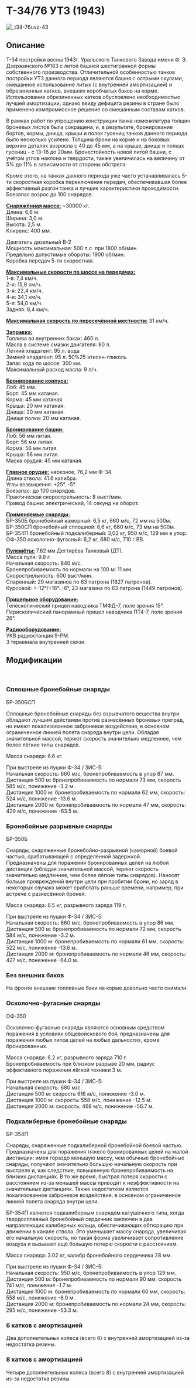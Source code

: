 # Т-34/76 УТЗ (1943)  
  
![_t34-76uvz-43](../images/_t34-76uvz-43.png)  
  
## Описание  
  
Т-34 постройки весны 1943г. Уральского Танкового Завода имени Ф. Э. Дзержинского №183 с литой башней шестигранной формы собственного производства. Отличительной особенностью танков постройки УТЗ данного периода являются башня с острыми скулами, смешанное использование литых (с внутренней амортизацией) и обрезиненных катков, внешних коробчатых баков на корме. Использование обрезиненных катков обусловлено необходимостью лучшей амортизации, однако ввиду дефицита резины в стране было применено компромиссное решение со смешанным составом катков.  
  
В рамках работ по упрощению конструкции танка номенклатура толщин броневых листов была сокращена, и, в результате, бронирование бортов, кормы, днища, крыши и полок гусениц танков данного периода было несколько усилено. Толщина брони на корме и на боковых верхних деталях возросла с 40 до 45 мм, а на крыше, днище и полках гусениц - с 13-16 до 20мм. Бронестойкость новой литой башни, с учётом углов наклона и твердости, также увеличилась на величину от 5% до 11% в зависимости от стороны обстрела.  
  
Кроме этого, на танках данного периода уже часто устанавливалась 5-ти скоростная коробка переключения передач, обеспечивавшая более эффективный разгон танка и лучшие характеристики проходимости. Боезапас возрос до 100 снарядов.  
  
<b><u>Снаряжённая масса:</u></b> ~30000 кг.  
Длина: 6,6 м.  
Ширина: 3,0 м.  
Высота: 2,5 м.  
Клиренс: 400 мм.  
  
Двигатель дизельный В-2  
Мощность максимальная: 500 л.с. при 1800 об/мин.  
Предельно допустимые обороты: 1900 об/мин.  
Коробка передач 5-ти скоростная.  
  
<b><u>Максимальные скорости по шоссе на передачах:</u></b>  
1-я: 7,4 км/ч.  
2-я: 15,9 км/ч.  
3-я: 22,4 км/ч.  
4-я: 34,1 км/ч.  
5-я: 54,0 км/ч.  
Задняя: 8,4 км/ч.  
  
<b><u>Максимальная скорость по пересечённой местности:</u></b> 31 км/ч.  
  
<b><u>Заправка:</u></b>  
Топлива во внутренних баках: 460 л.  
Масла в системе смазки двигателя: 80 л.  
Летний хладагент: 95 л. вода  
Зимний хладагент: 95 л. 50%25 этилен-гликоль  
Запас хода по шоссе: 300 км.  
Максимальный расход масла: 9 л/ч.  
  
<b><u>Бронирование корпуса:</u></b>  
Лоб: 45 мм.  
Борт: 45 мм катаная.  
Корма: 45 мм катаная.  
Крыша: 20 мм катаная.  
Днище: 20 мм катаная.  
Днище полки: 20 мм катаная.  
  
<b><u>Бронирование башни:</u></b>  
Лоб: 56 мм литая.  
Борт: 56 мм литая.  
Корма: 56 мм литая.  
Крыша: 56 мм литая.  
Маска орудия: 45 мм катаная.  
  
<b><u>Главное орудие:</u></b> нарезное, 76,2 мм Ф-34.  
Длина ствола: 41.6 калибра.  
Углы возвышения: +25°..-5°.  
Боезапас: до 100 снарядов.  
Практическая скорострельность: 8 выст/мин.  
Привод башни: электрический, 14 секунд на оборот.  
  
<b><u>Применяемые снаряды: </u></b>  
БР-350Б бронебойный каморный: 6,5 кг, 660 м/с, 72 мм на 500м.  
БР-350СП бронебойный сплошной: 6,6 кг, 660 м/с, 73 мм на 500м.  
БР-354П бронебойный подкалиберный: 3,02 кг, 950 м/с, 129 мм в упор.  
ОФ-350 осколочно-фугасный: 6,2 кг, 680 м/с, 710 г ВВ.  
  
<b><u>Пулемёты:</u></b> 7.62 мм Дегтярёва Танковый (ДТ).  
Масса пули: 9.8 г.  
Начальная скорость: 840 м/с.  
Бронепробиваемость по нормали на 100 м: 11 мм.  
Скорострельность: 600 выст/мин.  
Спаренный: 29 магазинов по 63 патрона (1827 патронов).  
Курсовой: +-12°/+16°..-6°, 23 магазина по 63 патрона (1449 патронов).  
  
<b><u>Прицельное оборудование:</u></b>  
Телескопический прицел наводчика ТМФД-7, поле зрения 15°.  
Перископический панорамный прицел наводчика ПТ4-7, поле зрения 26°.  
  
<b><u>Радиооборудование:</u></b>  
УКВ радиостанция 9-РМ.  
3 терминала внутренней связи.  
  
## Модификации  
  ﻿
  
### Сплошные бронебойные снаряды  
  
БР-350БСП  
  
Сплошные бронебойные снаряды без взрывчатого вещества внутри обладают лучшим действием против разнесённых броневых преград, но имеют локализованное заброневое воздействие, в основном ограниченное линией полета снаряда внутри цели. Обладая значительной массой, теряют скорость значительно медленнее, чем более лёгкие типы снарядов.  
  
Масса снаряда: 6.6 кг.  
  
При выстреле из пушки Ф-34 / ЗИС-5:  
Начальная скорость: 660 м/с, бронепробиваемость в упор 87 мм.  
Дистанция 500 м: бронепробиваемость по нормали 73 мм, скорость 585 м/с, понижение -3.2 м.  
Дистанция 1000 м: бронепробиваемость по нормали 62 мм, скорость: 524 м/с, понижение -13.6 м.  
Дистанция 2000 м: бронепробиваемость по нормали 47 мм, скорость: 429 м/с, понижение -63.5 м.  ﻿
  
### Бронебойные разрывные снаряды  
  
БР-350Б  
  
Снаряды, снаряженные бронебойно-разрывной (каморной) боевой частью, срабатывающей с определённой задержкой.  
Предназначены для поражения бронированных целей на любой дистанции (обладая значительной массой, теряют скорость значительно медленнее, чем более лёгкие типы снарядов). Наносят больше провреждений внутри цели при пробитии брони, но заряд в некоторых случаях может сработать раньше времени, например, при встрече с разнесённой броней.  
  
Масса снаряда: 6.5 кг, разрывного заряда 119 г.  
  
При выстреле из пушки Ф-34 / ЗИС-5:  
Начальная скорость: 660 м/с, бронепробиваемость в упор 86 мм.  
Дистанция 500 м: бронепробиваемость по нормали 72 мм, скорость 584 м/с, понижение -3.2 м.  
Дистанция 1000 м: бронепробиваемость по нормали 61 мм, скорость: 522 м/с, понижение -13.6 м.  
Дистанция 2000 м: бронепробиваемость по нормали 46 мм, скорость: 427 м/с, понижение -64.0 м.  ﻿
  
### Без внешних баков  
  
На фронте внешние топливные баки на корме довольно часто снимали.  ﻿
  
### Осколочно-фугасные снаряды  
  
ОФ-350  
  
Осколочно-фугасные снаряды являются основным средством поражения в условиях общевойскового боя, предназначены для поражения любых типов целей на любых дальностях, кроме бронированных.  
  
Масса снаряда: 6.2 кг, разрывного заряда 710 г.  
Бронепробиваемость при близком разрыве 20 мм, радиус эффективного поражения лёгкой техники 3 м.  
  
При выстреле из пушки Ф-34 / ЗИС-5:  
Начальная скорость: 680 м/с.  
Дистанция 500 м: скорость 616 м/с, понижение -3.0 м.  
Дистанция 1000 м: скорость: 558 м/с, понижение -12.5 м.  
Дистанция 2000 м: скорость: 468 м/с, понижение -56.7 м.  ﻿
  
### Подкалиберные бронебойные снаряды  
  
БР-354П  
  
Снаряды, снаряженные подкалиберной бронебойной боевой частью. Предназначены для поражения тяжело бронированных целей на малой дистанции: имея гораздо меньшую массу, чем обычные бронебойные снаряды, получают значительно большую начальную скорость при выстреле и, как следствие, повышенную бронепробиваемость на близких дистанциях. В то же время, быстрая потеря скорости с расстоянием из-за меньшей массы приводит к неэффективности на значительных дистанциях. Также недостатком является локализованное заброневое воздействие, в основном ограниченное линией полета снаряда внутри цели.  
  
БР-354П является подкалиберным снарядом катушечного типа, когда твердосплавный бронебойный сердечник заключен в два направляющих калиберных кольца, обеспечивающих обтюрацию при движении в канале ствола. Это уменьшает массу снаряда, увеличивая его начальную скорость, но такая форма увеличивает сопротивление воздуха и вызывает ещё большую потерю скорости с расстоянием.  
  
Масса снаряда: 3.02 кг, калибр бронебойного сердечника 28 мм.  
  
При выстреле из пушки Ф-34 / ЗИС-5:  
Начальная скорость: 950 м/с, бронепробиваемость в упор 129 мм.  
Дистанция 500 м: бронепробиваемость по нормали 90 мм, скорость 741 м/с, понижение -1.7 м.  
Дистанция 1000 м: бронепробиваемость по нормали 60 мм, скорость: 558 м/с, понижение -8.0 м.  
Дистанция 2000 м: бронепробиваемость по нормали 24 мм, скорость: 295 м/с, понижение -53.3 м.  ﻿
  
### 6 катков с амортизацией  
  
Два дополнительных колеса (всего 6) с внутренней амортизацией из-за недостатка резины.  ﻿
  
### 8 катков с амортизацией  
  
Четыре дополнительных колеса (всего 8) с внутренней амортизацией из-за недостатка резины.  